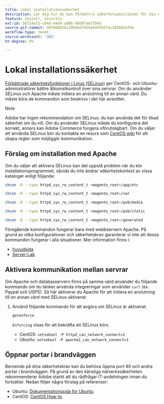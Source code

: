 ```yaml
---
title: Lokal installationssäkerhet
description: Lär dig hur du kan förbättra säkerhetspositionen för din Adobe Commerce-installation lokalt.
feature: Install, Security
exl-id: 56724a72-c64d-44d4-a886-90d97ae5fb6d
source-git-commit: ddf988826c29b4ebf054a4d4fb5f4c285662ef4e
workflow-type: tm+mt
source-wordcount: '302'
ht-degree: 0%

---
```


# Lokal installationssäkerhet

[Förbättrade säkerhetsfunktioner i Linux (SELinux)](https://selinuxproject.org/page/Main_Page) ger CentOS- och Ubuntu-administratörer bättre åtkomstkontroll över sina servrar. Om du använder SELinux *och* Apache måste initiera en anslutning till en annan värd. Du måste köra de kommandon som beskrivs i det här avsnittet.

>[!NOTE]
>
>Adobe har ingen rekommendation om SELinux; du kan använda det för ökad säkerhet om du vill. Om du använder SELinux måste du konfigurera det korrekt, annars kan Adobe Commerce fungera oförutsägbart. Om du väljer att använda SELinux bör du kontakta en resurs som [CentOS wiki](https://wiki.centos.org/HowTos/SELinux) för att skapa regler som möjliggör kommunikation.

## Förslag om installation med Apache

Om du väljer att aktivera SELinux kan det uppstå problem när du kör installationsprogrammet, såvida du inte ändrar *säkerhetskontext* av vissa kataloger enligt följande:

```bash
chcon -R --type httpd_sys_rw_content_t <magento_root>/app/etc
```

```bash
chcon -R --type httpd_sys_rw_content_t <magento_root>/var
```

```bash
chcon -R --type httpd_sys_rw_content_t <magento_root>/pub/media
```

```bash
chcon -R --type httpd_sys_rw_content_t <magento_root>/pub/static
```

```bash
chcon -R --type httpd_sys_rw_content_t <magento_root>/generated
```

Föregående kommandon fungerar bara med webbservern Apache. På grund av olika konfigurationer och säkerhetskrav garanterar vi inte att dessa kommandon fungerar i alla situationer. Mer information finns i:

* [huvudsida](https://linux.die.net/man/8/httpd_selinux)
* [Server-Lab](https://www.serverlab.ca/tutorials/linux/web-servers-linux/configuring-selinux-policies-for-apache-web-servers/)

## Aktivera kommunikation mellan servrar

Om Apache och databasservern finns på samma värd använder du följande kommando om du tänker använda integreringar som använder `curl` (ex. Paypal och USPS).
Så här aktiverar du Apache för att initiera en anslutning till en annan värd med SELinux aktiverat:

1. Använd följande kommando för att avgöra om SELinux är aktiverat:

   ```bash
   getenforce
   ```

   `Enforcing` visas för att bekräfta att SELinux körs.

   * CentOS: `setsebool -P httpd_can_network_connect=1`
   * Ubuntu: `setsebool -P apache2_can_network_connect=1`

## Öppnar portar i brandväggen

Beroende på dina säkerhetskrav kan du behöva öppna port 80 och andra portar i brandväggen. På grund av den känsliga nätverkssäkerheten rekommenderar Adobe starkt att du rådfrågar IT-avdelningen innan du fortsätter. Nedan följer några förslag på referenser:

* Ubuntu: [Dokumentationssida för Ubuntu](https://help.ubuntu.com/community/IptablesHowTo)
* CentOS: [CentOS How-to](https://wiki.centos.org/HowTos%282f%29Network%282f%29IPTables.html).
